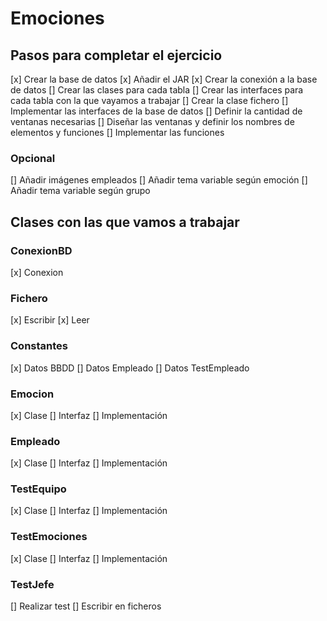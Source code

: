 # Emociones

## Pasos para completar el ejercicio

[x] Crear la base de datos
[x] Añadir el JAR
[x] Crear la conexión a la base de datos
[] Crear las clases para cada tabla
[] Crear las interfaces para cada tabla con la que vayamos a trabajar
[] Crear la clase fichero
[] Implementar las interfaces de la base de datos
[] Definir la cantidad de ventanas necesarias
[] Diseñar las ventanas y definir los nombres de elementos y funciones
[] Implementar las funciones

### Opcional
[] Añadir imágenes empleados
[] Añadir tema variable según emoción
[] Añadir tema variable según grupo

## Clases con las que vamos a trabajar

### ConexionBD
[x] Conexion

### Fichero
[x] Escribir
[x] Leer

### Constantes
[x] Datos BBDD
[] Datos Empleado
[] Datos TestEmpleado

### Emocion
[x] Clase
[] Interfaz
[] Implementación

### Empleado
[x] Clase
[] Interfaz
[] Implementación

### TestEquipo
[x] Clase
[] Interfaz
[] Implementación

### TestEmociones
[x] Clase
[] Interfaz
[] Implementación

### TestJefe
[] Realizar test
[] Escribir en ficheros